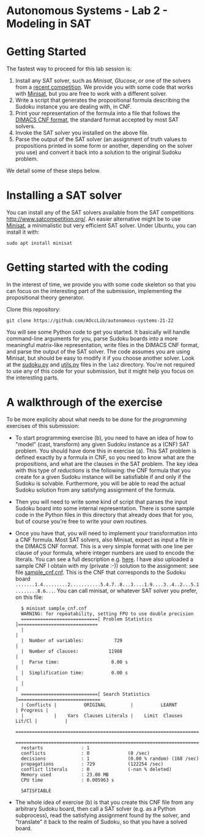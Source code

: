 
# Autonomous Systems - Lab 2 - Modeling in SAT

# Getting Started

The fastest way to proceed for this lab session is:
1. Install any SAT solver, such as _Minisat_, _Glucose_, or one of the solvers from a [recent competition](http://www.satcompetition.org/). We provide you with some code that works with [Minisat](http://minisat.se/), but you are free to work with a different solver.
1. Write a script that generates the propositional formula describing the Sudoku instance you are dealing with, in CNF.
1. Print your representation of the formula into a file that follows the
   [DIMACS CNF format](https://people.sc.fsu.edu/~jburkardt/data/cnf/cnf.html), the standard
   format accepted by most SAT solvers.
1. Invoke the SAT solver you installed on the above file.
1. Parse the output of the SAT solver (an assignment of truth values to propositions printed in some form or another,
   depending on the solver you use) and convert it back into a solution to the original Sudoku problem.

We detail some of these steps below.

# Installing a SAT solver

You can install any of the SAT solvers available from the SAT competitions 
<http://www.satcompetition.org/>.
An easier alternative might be to use [Minisat](http://minisat.se/), a 
minimalistic but very efficient SAT solver. Under Ubuntu, you can install it
with:

    sudo apt install minisat

# Getting started with the coding

In the interest of time, we provide you with some code skeleton so that
you can focus on the interesting part of the submission, implementing the
propositional theory generator.

Clone this repository:

    git clone https://github.com/AOccLib/autonomous-systems-21-22
  
You will see some Python code to get you started. 
It basically will handle command-line arguments for you, parse Sudoku boards
into a more meaningful matrix-like representation, write files in the 
DIMACS CNF format, and parse the output of the SAT solver.
The code assumes you are using Minisat,
but should be easy to modify it if you choose another solver. 
Look at the [sudoku.py](sudoku.py) and [utils.py](utils.py) files in the `lab2` directory.
You're not required to use any of this code for your submission,
but it might help you focus on the interesting parts. 

# A walkthrough of the exercise

To be more explicity about what needs to be done for the _programming_ exercises of this submission:  

* To start programming exercise (b), you need to have an idea of how to "model" (cast, transform)
any given Sudoku instance as a (CNF) SAT problem. You should have done this in exercise (a).
This SAT problem is defined exactly by a formula in CNF, so you need to know what are the propositions, 
and what are the clauses in the SAT problem. The key idea with this type of _reductions_ is the following:
the CNF formula that you create for a given Sudoku instance will be satisfiable if and only if the Sudoku
is solvable. Furthermore, you will be able to read the actual Sudoku solution from any satisfying assignment
of the formula.

* Then you will need to write some kind of script that parses the input Sudoku board into some internal representation.
There is some sample code in the Python files in this directory that already does that for you, but of course you're
free to write your own routines.

* Once you have that, you will need to implement your transformation into a CNF formula. Most SAT solvers, also Minisat,
expect as input a file in the DIMACS CNF format. This is a very simple format with one line per clause of your formula,
where integer numbers are used to encode the literals. You can see a full description e.g. 
[here](https://people.sc.fsu.edu/~jburkardt/data/cnf/cnf.html). 
I have also uploaded a sample CNF I obtain with my (private :-)) solution to the assignment: see file [sample_cnf.cnf](sample_cnf.cnf).
This is the CNF that corresponds to the Sudoku board
`.......1.4.........2...........5.4.7..8...3....1.9....3..4..2...5.1........8.6...`.
You can call minisat, or whatever SAT solver you prefer, on this file:

        $ minisat sample_cnf.cnf 
        WARNING: for repeatability, setting FPU to use double precision
        ============================[ Problem Statistics ]=============================
        |                                                                             |
        |  Number of variables:           729                                         |
        |  Number of clauses:           11988                                         |
        |  Parse time:                   0.00 s                                       |
        |  Simplification time:          0.00 s                                       |
        |                                                                             |
        ============================[ Search Statistics ]==============================
        | Conflicts |          ORIGINAL         |          LEARNT          | Progress |
        |           |    Vars  Clauses Literals |    Limit  Clauses Lit/Cl |          |
        ===============================================================================
        ===============================================================================
        restarts              : 1
        conflicts             : 0              (0 /sec)
        decisions             : 1              (0.00 % random) (168 /sec)
        propagations          : 729            (122254 /sec)
        conflict literals     : 0              (-nan % deleted)
        Memory used           : 23.00 MB
        CPU time              : 0.005963 s
        
        SATISFIABLE

* The whole idea of exercise (b) is that you create this CNF file from any arbitrary Sudoku board, then
call a SAT solver (e.g. as a Python subprocess), read the satisfying assignment found by the solver, and
"translate" it back to the realm of Sudoku, so that you have a solved board.


